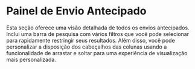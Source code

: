 # Painel de Envio Antecipado

Esta seção oferece uma visão detalhada de todos os envios antecipados. Inclui uma barra de pesquisa com vários filtros que você pode selecionar para rapidamente restringir seus resultados. Além disso, você pode personalizar a disposição dos cabeçalhos das colunas usando a funcionalidade de arrastar e soltar para uma experiência de visualização mais personalizada.
